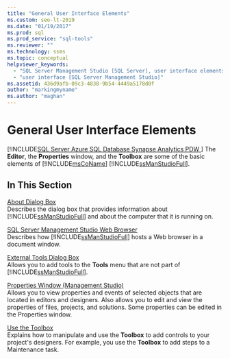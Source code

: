 ```yaml
---
title: "General User Interface Elements"
ms.custom: seo-lt-2019
ms.date: "01/19/2017"
ms.prod: sql
ms.prod_service: "sql-tools"
ms.reviewer: ""
ms.technology: ssms
ms.topic: conceptual
helpviewer_keywords: 
  - "SQL Server Management Studio [SQL Server], user interface elements"
  - "user interface [SQL Server Management Studio]"
ms.assetid: 436d9afb-09c3-4838-9b54-4449a5178d0f
author: "markingmyname"
ms.author: "maghan"
---
```

# General User Interface Elements
[!INCLUDE[SQL Server Azure SQL Database Synapse Analytics PDW ](../includes/applies-to-version/sql-asdb-asdbmi-asa-pdw.md)]
The **Editor**, the **Properties** window, and the **Toolbox** are some of the basic elements of [!INCLUDE[msCoName](../includes/msconame_md.md)] [!INCLUDE[ssManStudioFull](../includes/ssmanstudiofull-md.md)].  
  
## In This Section  
[About Dialog Box](../ssms/about-dialog-box.md)  
Describes the dialog box that provides information about [!INCLUDE[ssManStudioFull](../includes/ssmanstudiofull-md.md)] and about the computer that it is running on.  
  
[SQL Server Management Studio Web Browser](../ssms/sql-server-management-studio-web-browser.md)  
Describes how [!INCLUDE[ssManStudioFull](../includes/ssmanstudiofull-md.md)] hosts a Web browser in a document window.  
  
[External Tools Dialog Box](../ssms/external-tools-dialog-box.md)  
Allows you to add tools to the **Tools** menu that are not part of [!INCLUDE[ssManStudioFull](../includes/ssmanstudiofull-md.md)].  
  
[Properties Window &#40;Management Studio&#41;](../ssms/properties-window-management-studio.md)  
Allows you to view properties and events of selected objects that are located in editors and designers. Also allows you to edit and view the properties of files, projects, and solutions. Some properties can be edited in the Properties window.  
  
[Use the Toolbox](../ssms/use-the-toolbox.md)  
Explains how to manipulate and use the **Toolbox** to add controls to your project's designers. For example, you use the **Toolbox** to add steps to a Maintenance task.  
  
